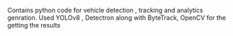 Contains python code for vehicle detection , tracking and analytics genration. 
Used YOLOv8 , Detectron along with ByteTrack, OpenCV for the getting the results
